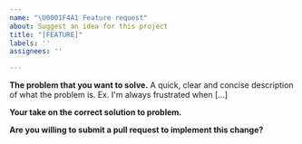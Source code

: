 ```yaml
---
name: "\U0001F4A1 Feature request"
about: Suggest an idea for this project
title: "[FEATURE]"
labels: ''
assignees: ''

---
```


**The problem that you want to solve.**
A quick, clear and concise description of what the problem is. Ex. I'm always frustrated when [...]

**Your take on the correct solution to problem.**

**Are you willing to submit a pull request to implement this change?**
